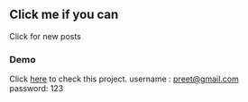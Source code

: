 ## Click me if you can
Click for new posts

### Demo

Click [here](https://chamanbawa.github.io/Capture-me/)  to check this project.
username : preet@gmail.com
\
password: 123